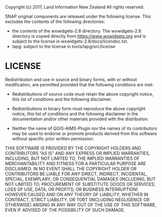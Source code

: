 Copyright (c) 2017, Land Information New Zealand
All rights reserved.

SNAP original components are released under the following license. This
excludes the contents of the following directories:
* the contents of the wxwidgets-2.8 directory.  The wxwidgets-2.8 directory 
  is copied directly from https://www.wxwidgets.org and is subject to the 
  license in wxwidgets-2.8/docs/licendoc.txt.
* lapg: subject to the license in tools/lapg/src/license

LICENSE
=======

Redistribution and use in source and binary forms, with or without
modification, are permitted provided that the following conditions are met:

* Redistributions of source code must retain the above copyright notice, this
  list of conditions and the following disclaimer.

* Redistributions in binary form must reproduce the above copyright notice,
  this list of conditions and the following disclaimer in the documentation
  and/or other materials provided with the distribution.

* Neither the name of QGIS-AIMS-Plugin nor the names of its
  contributors may be used to endorse or promote products derived from
  this software without specific prior written permission.

THIS SOFTWARE IS PROVIDED BY THE COPYRIGHT HOLDERS AND CONTRIBUTORS "AS IS"
AND ANY EXPRESS OR IMPLIED WARRANTIES, INCLUDING, BUT NOT LIMITED TO, THE
IMPLIED WARRANTIES OF MERCHANTABILITY AND FITNESS FOR A PARTICULAR PURPOSE ARE
DISCLAIMED. IN NO EVENT SHALL THE COPYRIGHT HOLDER OR CONTRIBUTORS BE LIABLE
FOR ANY DIRECT, INDIRECT, INCIDENTAL, SPECIAL, EXEMPLARY, OR CONSEQUENTIAL
DAMAGES (INCLUDING, BUT NOT LIMITED TO, PROCUREMENT OF SUBSTITUTE GOODS OR
SERVICES; LOSS OF USE, DATA, OR PROFITS; OR BUSINESS INTERRUPTION) HOWEVER
CAUSED AND ON ANY THEORY OF LIABILITY, WHETHER IN CONTRACT, STRICT LIABILITY,
OR TORT (INCLUDING NEGLIGENCE OR OTHERWISE) ARISING IN ANY WAY OUT OF THE USE
OF THIS SOFTWARE, EVEN IF ADVISED OF THE POSSIBILITY OF SUCH DAMAGE.
